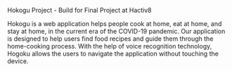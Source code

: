 Hokogu Project - Build for Final Project at Hactiv8

Hokogu is a web application helps people cook at home, eat at home, and stay at home, in the current era of the COVID-19 pandemic. Our application is designed to help users find food recipes and guide them through the home-cooking process. With the help of voice recognition technology, Hogoku allows the users to navigate the application without touching the device.
